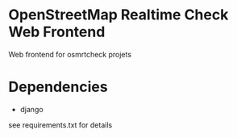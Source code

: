 OpenStreetMap Realtime Check Web Frontend
=========================================

Web frontend for osmrtcheck projets

Dependencies
============

- django

see requirements.txt for details